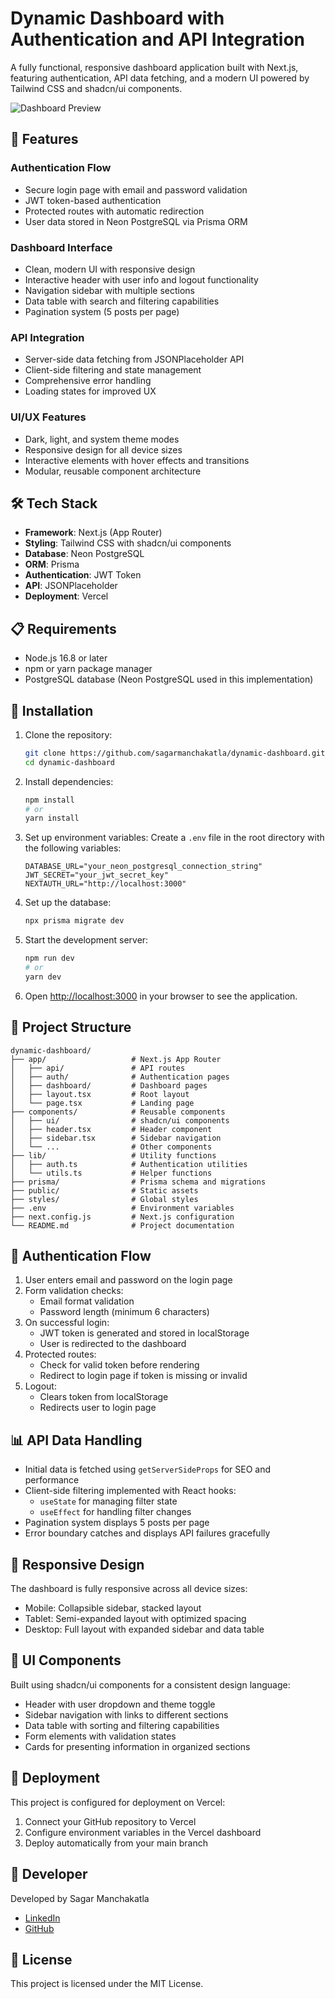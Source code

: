 # Dynamic Dashboard with Authentication and API Integration

A fully functional, responsive dashboard application built with Next.js, featuring authentication, API data fetching, and a modern UI powered by Tailwind CSS and shadcn/ui components.

![Dashboard Preview](https://via.placeholder.com/800x400?text=Dashboard+Preview)

## 🚀 Features

### Authentication Flow

- Secure login page with email and password validation
- JWT token-based authentication
- Protected routes with automatic redirection
- User data stored in Neon PostgreSQL via Prisma ORM

### Dashboard Interface

- Clean, modern UI with responsive design
- Interactive header with user info and logout functionality
- Navigation sidebar with multiple sections
- Data table with search and filtering capabilities
- Pagination system (5 posts per page)

### API Integration

- Server-side data fetching from JSONPlaceholder API
- Client-side filtering and state management
- Comprehensive error handling
- Loading states for improved UX

### UI/UX Features

- Dark, light, and system theme modes
- Responsive design for all device sizes
- Interactive elements with hover effects and transitions
- Modular, reusable component architecture

## 🛠️ Tech Stack

- **Framework**: Next.js (App Router)
- **Styling**: Tailwind CSS with shadcn/ui components
- **Database**: Neon PostgreSQL
- **ORM**: Prisma
- **Authentication**: JWT Token
- **API**: JSONPlaceholder
- **Deployment**: Vercel

## 📋 Requirements

- Node.js 16.8 or later
- npm or yarn package manager
- PostgreSQL database (Neon PostgreSQL used in this implementation)

## 🔧 Installation

1. Clone the repository:

   ```bash
   git clone https://github.com/sagarmanchakatla/dynamic-dashboard.git
   cd dynamic-dashboard
   ```

2. Install dependencies:

   ```bash
   npm install
   # or
   yarn install
   ```

3. Set up environment variables:
   Create a `.env` file in the root directory with the following variables:

   ```
   DATABASE_URL="your_neon_postgresql_connection_string"
   JWT_SECRET="your_jwt_secret_key"
   NEXTAUTH_URL="http://localhost:3000"
   ```

4. Set up the database:

   ```bash
   npx prisma migrate dev
   ```

5. Start the development server:

   ```bash
   npm run dev
   # or
   yarn dev
   ```

6. Open [http://localhost:3000](http://localhost:3000) in your browser to see the application.

## 🧩 Project Structure

```
dynamic-dashboard/
├── app/                   # Next.js App Router
│   ├── api/               # API routes
│   ├── auth/              # Authentication pages
│   ├── dashboard/         # Dashboard pages
│   ├── layout.tsx         # Root layout
│   └── page.tsx           # Landing page
├── components/            # Reusable components
│   ├── ui/                # shadcn/ui components
│   ├── header.tsx         # Header component
│   ├── sidebar.tsx        # Sidebar navigation
│   └── ...                # Other components
├── lib/                   # Utility functions
│   ├── auth.ts            # Authentication utilities
│   └── utils.ts           # Helper functions
├── prisma/                # Prisma schema and migrations
├── public/                # Static assets
├── styles/                # Global styles
├── .env                   # Environment variables
├── next.config.js         # Next.js configuration
└── README.md              # Project documentation
```

## 🔄 Authentication Flow

1. User enters email and password on the login page
2. Form validation checks:
   - Email format validation
   - Password length (minimum 6 characters)
3. On successful login:
   - JWT token is generated and stored in localStorage
   - User is redirected to the dashboard
4. Protected routes:
   - Check for valid token before rendering
   - Redirect to login page if token is missing or invalid
5. Logout:
   - Clears token from localStorage
   - Redirects user to login page

## 📊 API Data Handling

- Initial data is fetched using `getServerSideProps` for SEO and performance
- Client-side filtering implemented with React hooks:
  - `useState` for managing filter state
  - `useEffect` for handling filter changes
- Pagination system displays 5 posts per page
- Error boundary catches and displays API failures gracefully

## 📱 Responsive Design

The dashboard is fully responsive across all device sizes:

- Mobile: Collapsible sidebar, stacked layout
- Tablet: Semi-expanded layout with optimized spacing
- Desktop: Full layout with expanded sidebar and data table

## 🎨 UI Components

Built using shadcn/ui components for a consistent design language:

- Header with user dropdown and theme toggle
- Sidebar navigation with links to different sections
- Data table with sorting and filtering capabilities
- Form elements with validation states
- Cards for presenting information in organized sections

## 🚀 Deployment

This project is configured for deployment on Vercel:

1. Connect your GitHub repository to Vercel
2. Configure environment variables in the Vercel dashboard
3. Deploy automatically from your main branch

## 👤 Developer

Developed by Sagar Manchakatla

- [LinkedIn](https://www.linkedin.com/in/sagar-manchakatla-4163-523b44284/)
- [GitHub](https://github.com/sagarmanchakatla/dynamic-dashboard)

## 📄 License

This project is licensed under the MIT License.
